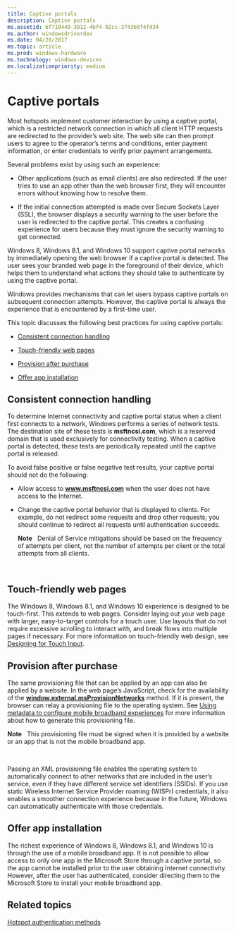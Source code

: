 ```yaml
---
title: Captive portals
description: Captive portals
ms.assetid: 6f710440-3012-4bf4-92cc-3743b0f4fd34
ms.author: windowsdriverdev
ms.date: 04/20/2017
ms.topic: article
ms.prod: windows-hardware
ms.technology: windows-devices
ms.localizationpriority: medium
---
```


# Captive portals


Most hotspots implement customer interaction by using a captive portal, which is a restricted network connection in which all client HTTP requests are redirected to the provider’s web site. The web site can then prompt users to agree to the operator’s terms and conditions, enter payment information, or enter credentials to verify prior payment arrangements.

Several problems exist by using such an experience:

-   Other applications (such as email clients) are also redirected. If the user tries to use an app other than the web browser first, they will encounter errors without knowing how to resolve them.

-   If the initial connection attempted is made over Secure Sockets Layer (SSL), the browser displays a security warning to the user before the user is redirected to the captive portal. This creates a confusing experience for users because they must ignore the security warning to get connected.

Windows 8, Windows 8.1, and Windows 10 support captive portal networks by immediately opening the web browser if a captive portal is detected. The user sees your branded web page in the foreground of their device, which helps them to understand what actions they should take to authenticate by using the captive portal.

Windows provides mechanisms that can let users bypass captive portals on subsequent connection attempts. However, the captive portal is always the experience that is encountered by a first-time user.

This topic discusses the following best practices for using captive portals:

-   [Consistent connection handling](#cch)

-   [Touch-friendly web pages](#touchfr)

-   [Provision after purchase](#pap)

-   [Offer app installation](#appinst)

## <span id="cch"></span><span id="CCH"></span>Consistent connection handling


To determine Internet connectivity and captive portal status when a client first connects to a network, Windows performs a series of network tests. The destination site of these tests is **msftncsi.com**, which is a reserved domain that is used exclusively for connectivity testing. When a captive portal is detected, these tests are periodically repeated until the captive portal is released.

To avoid false positive or false negative test results, your captive portal should not do the following:

-   Allow access to **www.msftncsi.com** when the user does not have access to the Internet.

-   Change the captive portal behavior that is displayed to clients. For example, do not redirect some requests and drop other requests; you should continue to redirect all requests until authentication succeeds.

    **Note**  
    Denial of Service mitigations should be based on the frequency of attempts per client, not the number of attempts per client or the total attempts from all clients.

     

## <span id="touchfr"></span><span id="TOUCHFR"></span>Touch-friendly web pages


The Windows 8, Windows 8.1, and Windows 10 experience is designed to be touch-first. This extends to web pages. Consider laying out your web page with larger, easy-to-target controls for a touch user. Use layouts that do not require excessive scrolling to interact with, and break flows into multiple pages if necessary. For more information on touch-friendly web design, see [Designing for Touch Input](https://msdn.microsoft.com/library/windows/apps/hh465415.aspx).

## <span id="pap"></span><span id="PAP"></span>Provision after purchase


The same provisioning file that can be applied by an app can also be applied by a website. In the web page’s JavaScript, check for the availability of the [**window.external.msProvisionNetworks**](https://msdn.microsoft.com/library/dn529170) method. If it is present, the browser can relay a provisioning file to the operating system. See [Using metadata to configure mobile broadband experiences](using-metadata-to-configure-mobile-broadband-experiences.md) for more information about how to generate this provisioning file.

**Note**  
This provisioning file must be signed when it is provided by a website or an app that is not the mobile broadband app.

 

Passing an XML provisioning file enables the operating system to automatically connect to other networks that are included in the user’s service, even if they have different service set identifiers (SSIDs). If you use static Wireless Internet Service Provider roaming (WISPr) credentials, it also enables a smoother connection experience because in the future, Windows can automatically authenticate with those credentials.

## <span id="appinst"></span><span id="APPINST"></span>Offer app installation


The richest experience of Windows 8, Windows 8.1, and Windows 10 is through the use of a mobile broadband app. It is not possible to allow access to only one app in the Microsoft Store through a captive portal, so the app cannot be installed prior to the user obtaining Internet connectivity. However, after the user has authenticated, consider directing them to the Microsoft Store to install your mobile broadband app.

## <span id="related_topics"></span>Related topics


[Hotspot authentication methods](hotspot-authentication-methods.md)

 

 






